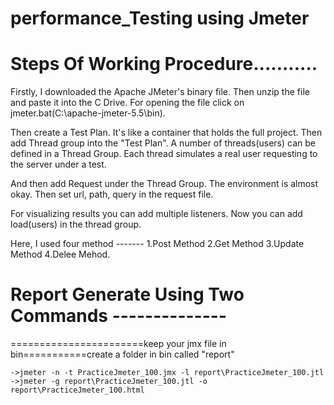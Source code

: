 # performance_Testing using Jmeter

# Steps Of Working Procedure...........

Firstly, I downloaded the Apache JMeter's binary file. Then unzip the file and paste it into the C Drive. For opening the file click on jmeter.bat(C:\apache-jmeter-5.5\bin).

Then create a Test Plan. It's like a container that holds the full project. Then add Thread group into the "Test Plan". A number of threads(users) can be defined in a Thread Group. Each thread simulates a real user requesting to the server under a test.

And then add Request under the Thread Group. The environment is almost okay. Then set url, path, query in the request file.

For visualizing results you can add multiple listeners. Now you can add load(users) in the thread group.

Here, I used four method -------
     1.Post Method
     2.Get Method
     3.Update Method
     4.Delee Mehod.
     
# Report Generate Using Two Commands --------------
=======================keep your jmx file in bin===========create a folder in bin called "report"

    ->jmeter -n -t PracticeJmeter_100.jmx -l report\PracticeJmeter_100.jtl
    ->jmeter -g report\PracticeJmeter_100.jtl -o report\PracticeJmeter_100.html
